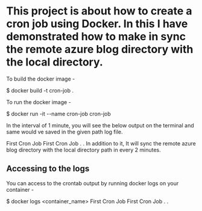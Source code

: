 # This project is about how to create a cron job using Docker. In this I have demonstrated how to make in sync the remote azure blog directory with the local directory.


To build the docker image - 

$ docker build -t cron-job .


To run the docker image -

$ docker run -it --name cron-job cron-job

In the interval of 1 minute, you will see the below output on the terminal and same would ve saved in the given path log file.

First Cron Job
First Cron Job
.
.
In addition to it, It will sync the remote azure blog directory with the local directory path in every 2 minutes.

## Accessing to the logs

You can access to the crontab output by running docker logs on your container -


$ docker logs <container_name>
First Cron Job
First Cron Job
.
.


